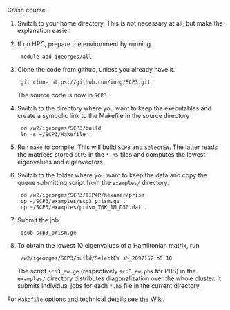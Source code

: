 Crash course

1. Switch to your home directory. This is not necessary at all, but make the
explanation easier.

2. If on HPC, prepare the environment by running

        module add igeorges/all

3. Clone the code from github, unless you already have it.

        git clone https://github.com/iong/SCP3.git

   The source code is now in `SCP3`.

3. Switch to the directory where you want to keep the executables and create a
   symbolic link to the Makefile in the source directory

        cd /w2/igeorges/SCP3/build
        ln -s ~/SCP3/Makefile .

4. Run `make` to compile. This will build `SCP3` and `SelectEW`. The latter reads the matrices stored `SCP3` in the `*.h5` files and computes the lowest eigenvalues and eigenvectors.

5. Switch to the folder where you want to keep the data and copy the queue submitting script from the `examples/` directory.

        cd /w2/igeorges/SCP3/TIP4P/hexamer/prism
        cp ~/SCP3/examples/scp3_prism.ge .
        cp ~/SCP3/examples/prism_T0K_1M_D50.dat .

6. Submit the job.

        qsub scp3_prism.ge

7. To obtain the lowest 10 eigenvalues of a Hamiltonian matrix, run

        /w2/igeorges/SCP3/build/SelectEW sM_2097152.h5 10

   The script `scp3_ew.ge` (respectively `scp3_ew.pbs` for PBS) in the
   `examples/` directory distributes diagonalization over the whole cluster. It
   submits individual jobs for each `*.h5` file in the current directory.

For `Makefile` options and technical details see the [Wiki](https://github.com/iong/SCP3/wiki).
